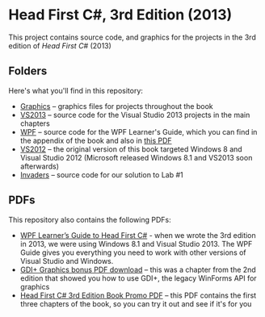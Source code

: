 # Head First C#, 3rd Edition (2013)
This project contains source code, and graphics for the projects in the 3rd edition of *Head First C#* (2013)

## Folders
Here's what you'll find in this repository:
* [Graphics](https://github.com/head-first-csharp/third-edition/tree/master/Graphics) – graphics files for projects throughout the book
* [VS2013](https://github.com/head-first-csharp/third-edition/tree/master/VS2013) – source code for the Visual Studio 2013 projects in the main chapters
* [WPF](https://github.com/head-first-csharp/third-edition/tree/master/WPF) – source code for the WPF Learner's Guide, which you can find in the appendix of the book and also in [this PDF](https://github.com/head-first-csharp/third-edition/raw/master/hfcsharp3e_WPF_download.pdf)
* [VS2012](https://github.com/head-first-csharp/third-edition/tree/master/VS2012) – the original version of this book targeted Windows 8 and Visual Studio 2012 (Microsoft released Windows 8.1 and VS2013 soon afterwards)
* [Invaders](https://github.com/head-first-csharp/third-edition/tree/master/Invaders) – source code for our solution to Lab #1

## PDFs
This repository also contains the following PDFs:
* [WPF Learner’s Guide to Head First C#](https://github.com/head-first-csharp/third-edition/raw/master/hfcsharp3e_WPF_download.pdf) - when we wrote the 3rd edition in 2013, we were using Windows 8.1 and Visual Studio 2013. The WPF Guide gives you everything you need to work with other versions of Visual Studio and Windows.
* [GDI+ Graphics bonus PDF download](https://github.com/head-first-csharp/third-edition/raw/master/hfcsharp3e_GDI_download.pdf) – this was a chapter from the 2nd edition that showed you how to use GDI+, the legacy WinForms API for graphics
* [Head First C# 3rd Edition Book Promo PDF](https://github.com/head-first-csharp/third-edition/raw/master/hfcsharp3e_book_promo.pdf) – this PDF contains the first three chapters of the book, so you can try it out and see if it's for you

